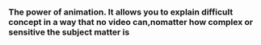 <h3>
The power of animation. It allows you to explain difficult concept in a way that no video can,nomatter how complex or sensitive the subject matter is</h3>
